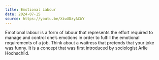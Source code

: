 ```yaml
---
title: Emotional Labour
date: 2024-07-15
source: https://youtu.be/XiwUDzyACWY
---
```


Emotional labour is a form of labour that represents the effort required to manage and control one’s emotions in order to fulfill the emotional requirements of a job. Think about a waitress that pretends that your joke was funny. It is a concept that was first introduced by sociologist Arlie Hochschild.
